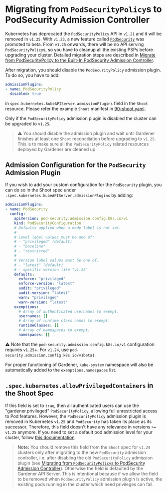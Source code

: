 # Migrating from `PodSecurityPolicy`s to PodSecurity Admission Controller

Kubernetes has deprecated the `PodSecurityPolicy` API in `v1.21` and it will be removed in `v1.25`. With `v1.23`, a new feature called [`PodSecurity`](https://kubernetes.io/docs/concepts/security/pod-security-admission/) was promoted to beta. From `v1.25` onwards, there will be no API serving `PodSecurityPolicy`s, so you have to cleanup all the existing PSPs before upgrading your cluster. Detailed migration steps are described in [Migrate from PodSecurityPolicy to the Built-In PodSecurity Admission Controller](https://kubernetes.io/docs/tasks/configure-pod-container/migrate-from-psp/).

After migration, you should disable the `PodSecurityPolicy` admission plugin. To do so, you have to add: 
```yaml
admissionPlugins:
- name: PodSecurityPolicy
  disabled: true
```
in `spec.kubernetes.kubeAPIServer.admissionPlugins` field in the `Shoot` resource. Please refer the example `Shoot` manifest in [90-shoot.yaml](../../example/90-shoot.yaml).

Only if the `PodSecurityPolicy` admission plugin is disabled the cluster can be upgraded to `v1.25`.

> :warning: You should disable the admission plugin and wait until Gardener finishes at least one `Shoot` reconciliation before upgrading to `v1.25`. This is to make sure all the `PodSecurityPolicy` related resources deployed by Gardener are cleaned up.

## Admission Configuration for the `PodSecurity` Admission Plugin

If you wish to add your custom configuration for the `PodSecurity` plugin, you can do so in the Shoot spec under `.spec.kubernetes.kubeAPIServer.admissionPlugins` by adding:

```yaml
admissionPlugins:
- name: PodSecurity
  config:
    apiVersion: pod-security.admission.config.k8s.io/v1
    kind: PodSecurityConfiguration
    # Defaults applied when a mode label is not set.
    #
    # Level label values must be one of:
    # - "privileged" (default)
    # - "baseline"
    # - "restricted"
    #
    # Version label values must be one of:
    # - "latest" (default) 
    # - specific version like "v1.25"
    defaults:
      enforce: "privileged"
      enforce-version: "latest"
      audit: "privileged"
      audit-version: "latest"
      warn: "privileged"
      warn-version: "latest"
    exemptions:
      # Array of authenticated usernames to exempt.
      usernames: []
      # Array of runtime class names to exempt.
      runtimeClasses: []
      # Array of namespaces to exempt.
      namespaces: []
```

⚠️ Note that the `pod-security.admission.config.k8s.io/v1` configuration requires `v1.25`+. For `v1.24`, use `pod-security.admission.config.k8s.io/v1beta1`.

For proper functioning of Gardener, `kube-system` namespace will also be automatically added to the `exemptions.namespaces` list.

## `.spec.kubernetes.allowPrivilegedContainers` in the Shoot Spec

If this field is set to `true`, then all authenticated users can use the "gardener.privileged" `PodSecurityPolicy`, allowing full unrestricted access to Pod features. However, the `PodSecurityPolicy` admission plugin is removed in Kubernetes `v1.25` and `PodSecurity` has taken its place as its successor. Therefore, this field doesn't have any relevance in versions `>= v1.25` anymore. If you need to set a default pod admission level for your cluster, follow [this documentation](#admission-configuration-for-the-podsecurity-admission-plugin).

> **Note:** You should remove this field from the `Shoot` spec for `v1.24` clusters only after migrating to the new `PodSecurity` admission controller, i.e. after disabling the old `PodSecurityPolicy` admission plugin (see [Migrating from `PodSecurityPolicy`s to PodSecurity Admission Controller](#migrating-from-podsecuritypolicys-to-podsecurity-admission-controller)). Otherwise the field is defaulted by the Gardener API Server. This is intentional because if we allow the field to be removed when `PodSecurityPolicy` admission plugin is active, the existing pods running in the cluster which need privileges can fail.

